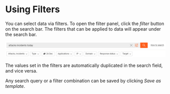 [img-use-filter]:               ../../images/user-guides/search-and-filters/use-filter.png

# Using Filters

You can select data via filters. To open the filter panel, click the *filter* button on the search bar. 
The filters that can be applied to data will appear under the search bar.

![!Search bar with available filters][img-use-filter]

The values set in the filters are automatically duplicated in the search field, and vice versa.

Any search query or a filter combination can be saved by clicking *Save as template*.
